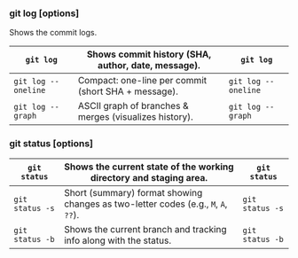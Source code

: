 ### git log [options]
Shows the commit logs.

| `git log` | Shows commit history (SHA, author, date, message). | `git log` |
| ----------- | -------------------------------- | ---- |
| `git log --oneline` | Compact: one-line per commit (short SHA + message). | `git log --oneline` |
| `git log --graph` | ASCII graph of branches & merges (visualizes history). | `git log --graph` |

### git status [options]

| `git status` | Shows the current state of the working directory and staging area. | `git status` |
| ------------- | -------------------------------- | ---- |
| `git status -s` | Short (summary) format showing changes as two-letter codes (e.g., `M`, `A`, `??`). | `git status -s` |
| `git status -b` | Shows the current branch and tracking info along with the status. | `git status -b` |
